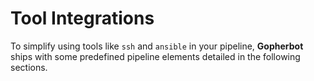 # Tool Integrations

To simplify using tools like `ssh` and `ansible` in your pipeline, **Gopherbot** ships with some predefined pipeline elements detailed in the following sections.
